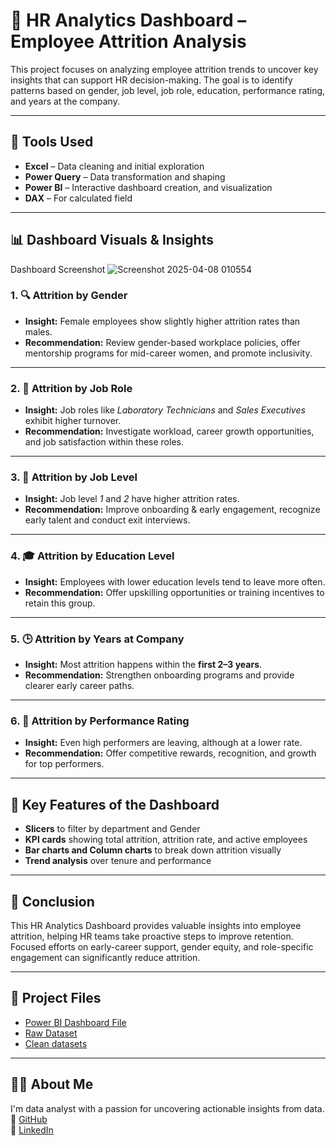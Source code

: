 # 👥 HR Analytics Dashboard – Employee Attrition Analysis

This project focuses on analyzing employee attrition trends to uncover key insights that can support HR decision-making. The goal is to identify patterns based on gender, job level, job role, education, performance rating, and years at the company.

---

## 🧰 Tools Used

- **Excel** – Data cleaning and initial exploration  
- **Power Query** – Data transformation and shaping  
- **Power BI** – Interactive dashboard creation, and visualization
- **DAX** – For calculated field

---

## 📊 Dashboard Visuals & Insights
Dashboard Screenshot ![Screenshot 2025-04-08 010554](https://github.com/user-attachments/assets/9d42bd48-f500-49b5-88c3-a37367f49c1e)



### 1. 🔍 Attrition by Gender
- **Insight:** Female employees show slightly higher attrition rates than males.
- **Recommendation:** Review gender-based workplace policies, offer mentorship programs for mid-career women, and promote inclusivity.

---

### 2. 🧩 Attrition by Job Role
- **Insight:** Job roles like *Laboratory Technicians* and *Sales Executives* exhibit higher turnover.
- **Recommendation:** Investigate workload, career growth opportunities, and job satisfaction within these roles.

---

### 3. 🏢 Attrition by Job Level
- **Insight:** Job level *1* and *2* have higher attrition rates.
- **Recommendation:** Improve onboarding & early engagement, recognize early talent and conduct exit interviews.

---

### 4. 🎓 Attrition by Education Level
- **Insight:** Employees with lower education levels tend to leave more often.
- **Recommendation:** Offer upskilling opportunities or training incentives to retain this group.

---

### 5. 🕒 Attrition by Years at Company
- **Insight:** Most attrition happens within the **first 2–3 years**.
- **Recommendation:** Strengthen onboarding programs and provide clearer early career paths.

---

### 6. 🌟 Attrition by Performance Rating
- **Insight:** Even high performers are leaving, although at a lower rate.
- **Recommendation:** Offer competitive rewards, recognition, and growth for top performers.

---

## 📌 Key Features of the Dashboard

- **Slicers** to filter by department and Gender
- **KPI cards** showing total attrition, attrition rate, and active employees
- **Bar charts and Column charts** to break down attrition visually
- **Trend analysis** over tenure and performance

---

## 🧠 Conclusion

This HR Analytics Dashboard provides valuable insights into employee attrition, helping HR teams take proactive steps to improve retention. Focused efforts on early-career support, gender equity, and role-specific engagement can significantly reduce attrition.

---

## 📁 Project Files

- [Power BI Dashboard File](https://1drv.ms/u/c/44ee9b98ba9a1f65/ERm4orDy2_xNs6UVCIHObjIBuMBGDU-TzCJ0n4_JI9FSpw?e=5LjmaY) 
- [Raw Dataset]( https://1drv.ms/x/c/44ee9b98ba9a1f65/EftZqhyNsjtKtAMLWhYtCzsBjSWW9I4134vI00_KuYBiOg?e=ZlQyrX )
- [Clean datasets]( https://1drv.ms/x/c/44ee9b98ba9a1f65/EecqlCUCmOBElFplnl4z9MkBFbKCL2CzclOfA9WZYTzc1A?e=rC10cY )

---

## 🙋‍♂️ About Me

I'm data analyst with a passion for uncovering actionable insights from data.  
🔗 [GitHub](https://github.com/BelieveData001)  
🔗 [LinkedIn]( linkedin.com/in/ejenavi-believe-okotie-63758333b )  

